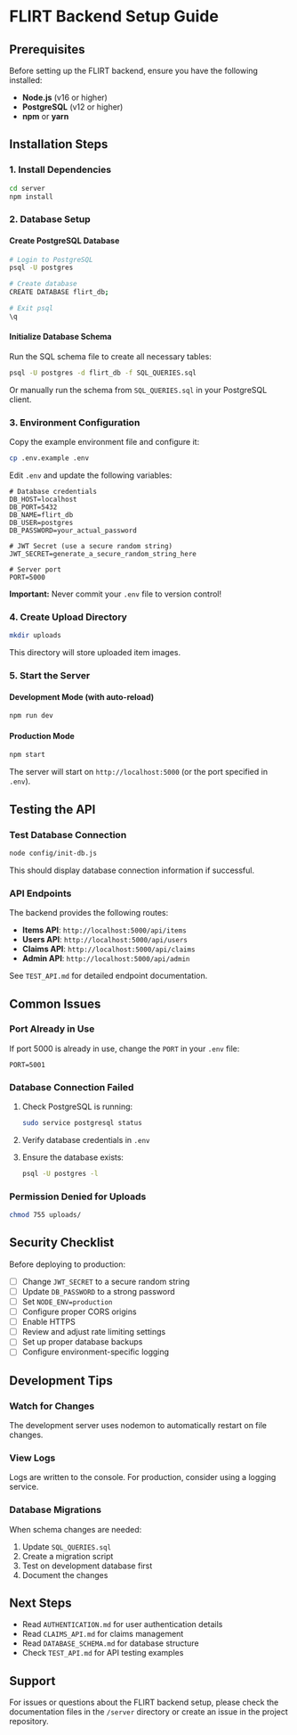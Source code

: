 # FLIRT Backend Setup Guide

## Prerequisites

Before setting up the FLIRT backend, ensure you have the following installed:

- **Node.js** (v16 or higher)
- **PostgreSQL** (v12 or higher)
- **npm** or **yarn**

## Installation Steps

### 1. Install Dependencies

```bash
cd server
npm install
```

### 2. Database Setup

#### Create PostgreSQL Database

```bash
# Login to PostgreSQL
psql -U postgres

# Create database
CREATE DATABASE flirt_db;

# Exit psql
\q
```

#### Initialize Database Schema

Run the SQL schema file to create all necessary tables:

```bash
psql -U postgres -d flirt_db -f SQL_QUERIES.sql
```

Or manually run the schema from `SQL_QUERIES.sql` in your PostgreSQL client.

### 3. Environment Configuration

Copy the example environment file and configure it:

```bash
cp .env.example .env
```

Edit `.env` and update the following variables:

```env
# Database credentials
DB_HOST=localhost
DB_PORT=5432
DB_NAME=flirt_db
DB_USER=postgres
DB_PASSWORD=your_actual_password

# JWT Secret (use a secure random string)
JWT_SECRET=generate_a_secure_random_string_here

# Server port
PORT=5000
```

**Important:** Never commit your `.env` file to version control!

### 4. Create Upload Directory

```bash
mkdir uploads
```

This directory will store uploaded item images.

### 5. Start the Server

#### Development Mode (with auto-reload)

```bash
npm run dev
```

#### Production Mode

```bash
npm start
```

The server will start on `http://localhost:5000` (or the port specified in `.env`).

## Testing the API

### Test Database Connection

```bash
node config/init-db.js
```

This should display database connection information if successful.

### API Endpoints

The backend provides the following routes:

- **Items API**: `http://localhost:5000/api/items`
- **Users API**: `http://localhost:5000/api/users`
- **Claims API**: `http://localhost:5000/api/claims`
- **Admin API**: `http://localhost:5000/api/admin`

See `TEST_API.md` for detailed endpoint documentation.

## Common Issues

### Port Already in Use

If port 5000 is already in use, change the `PORT` in your `.env` file:

```env
PORT=5001
```

### Database Connection Failed

1. Check PostgreSQL is running:
   ```bash
   sudo service postgresql status
   ```

2. Verify database credentials in `.env`

3. Ensure the database exists:
   ```bash
   psql -U postgres -l
   ```

### Permission Denied for Uploads

```bash
chmod 755 uploads/
```

## Security Checklist

Before deploying to production:

- [ ] Change `JWT_SECRET` to a secure random string
- [ ] Update `DB_PASSWORD` to a strong password
- [ ] Set `NODE_ENV=production`
- [ ] Configure proper CORS origins
- [ ] Enable HTTPS
- [ ] Review and adjust rate limiting settings
- [ ] Set up proper database backups
- [ ] Configure environment-specific logging

## Development Tips

### Watch for Changes

The development server uses nodemon to automatically restart on file changes.

### View Logs

Logs are written to the console. For production, consider using a logging service.

### Database Migrations

When schema changes are needed:

1. Update `SQL_QUERIES.sql`
2. Create a migration script
3. Test on development database first
4. Document the changes

## Next Steps

- Read `AUTHENTICATION.md` for user authentication details
- Read `CLAIMS_API.md` for claims management
- Read `DATABASE_SCHEMA.md` for database structure
- Check `TEST_API.md` for API testing examples

## Support

For issues or questions about the FLIRT backend setup, please check the documentation files in the `/server` directory or create an issue in the project repository.
